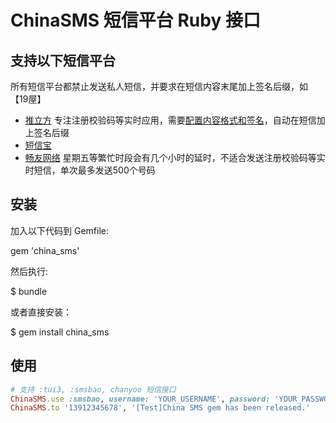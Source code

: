 # ChinaSMS 短信平台 Ruby 接口

## 支持以下短信平台

所有短信平台都禁止发送私人短信，并要求在短信内容末尾加上签名后缀，如【19屋】

* [推立方](http://tui3.com/) 专注注册校验码等实时应用，需要[配置内容格式和签名](http://www.tui3.com/Members/smsconfigv2/)，自动在短信加上签名后缀
* [短信宝](http://www.smsbao.com/)
* [畅友网络](http://www.chanyoo.cn/) 星期五等繁忙时段会有几个小时的延时，不适合发送注册校验码等实时短信，单次最多发送500个号码

## 安装

加入以下代码到 Gemfile:

  gem 'china_sms'

然后执行:

  $ bundle

或者直接安装：

  $ gem install china_sms

## 使用

```ruby
# 支持 :tui3, :smsbao, chanyoo 短信接口
ChinaSMS.use :smsbao, username: 'YOUR_USERNAME', password: 'YOUR_PASSWORD'
ChinaSMS.to '13912345678', '[Test]China SMS gem has been released.'
```
